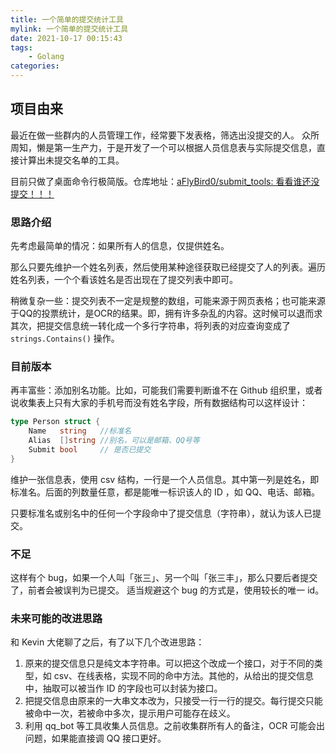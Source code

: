 ```yaml
---
title: 一个简单的提交统计工具
mylink: 一个简单的提交统计工具
date: 2021-10-17 00:15:43
tags:
	- Golang
categories:
---
```


## 项目由来

最近在做一些群内的人员管理工作，经常要下发表格，筛选出没提交的人。
众所周知，懒是第一生产力，于是开发了一个可以根据人员信息表与实际提交信息，直接计算出未提交名单的工具。

目前只做了桌面命令行极简版。仓库地址：[aFlyBird0/submit_tools: 看看谁还没提交！！！](https://github.com/aFlyBird0/submit_tools)

### 思路介绍

先考虑最简单的情况：如果所有人的信息，仅提供姓名。

那么只要先维护一个姓名列表，然后使用某种途径获取已经提交了人的列表。遍历姓名列表，一个个看该姓名是否出现在了提交列表中即可。

稍微复杂一些：提交列表不一定是规整的数组，可能来源于网页表格；也可能来源于QQ的投票统计，是OCR的结果。即，拥有许多杂乱的内容。这时候可以退而求其次，把提交信息统一转化成一个多行字符串，将列表的对应查询变成了 `strings.Contains()` 操作。

<!--more-->

### 目前版本

再丰富些：添加别名功能。比如，可能我们需要判断谁不在 Github 组织里，或者说收集表上只有大家的手机号而没有姓名字段，所有数据结构可以这样设计：

```Go
type Person struct {
	Name   string   //标准名
	Alias  []string //别名，可以是邮箱、QQ号等
	Submit bool     // 是否已提交
}
```

维护一张信息表，使用 csv 结构，一行是一个人员信息。其中第一列是姓名，即标准名。后面的列数量任意，都是能唯一标识该人的 ID ，如 QQ、电话、邮箱。

只要标准名或别名中的任何一个字段命中了提交信息（字符串），就认为该人已提交。

### 不足

这样有个 bug，如果一个人叫「张三」、另一个叫「张三丰」，那么只要后者提交了，前者会被误判为已提交。
适当规避这个 bug 的方式是，使用较长的唯一 id。

### 未来可能的改进思路

和 Kevin 大佬聊了之后，有了以下几个改进思路：

1. 原来的提交信息只是纯文本字符串。可以把这个改成一个接口，对于不同的类型，如 csv、在线表格，实现不同的命中方法。其他的，从给出的提交信息中，抽取可以被当作 ID 的字段也可以封装为接口。
2. 把提交信息由原来的一大串文本改为，只接受一行一行的提交。每行提交只能被命中一次，若被命中多次，提示用户可能存在歧义。
3. 利用 qq_bot 等工具收集人员信息。之前收集群所有人的备注，OCR 可能会出问题，如果能直接调 QQ 接口更好。